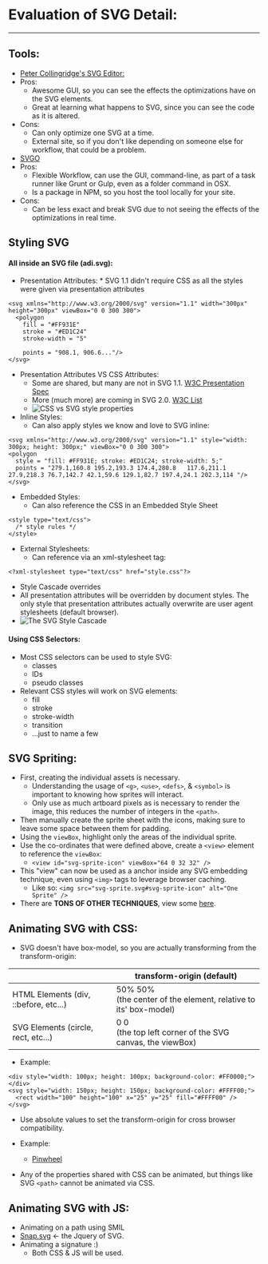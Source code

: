 # Evaluation of SVG Detail:
---

## Tools:
*  [Peter Collingridge's SVG Editor:](http://petercollingridge.appspot.com/svg-editor)
  *  Pros:
      *  Awesome GUI, so you can see the effects the optimizations have on the SVG elements.
      *  Great at learning what happens to SVG, since you can see the code as it is altered.
  *  Cons:
      *  Can only optimize one SVG at a time.
      *  External site, so if you don't like depending on someone else for workflow, that could be a problem.
*  [SVGO](https://github.com/svg/svgo)
  *  Pros:
      *  Flexible Workflow, can use the GUI, command-line, as part of a task runner like Grunt or Gulp, even as a folder command in OSX.
      *  Is a package in NPM, so you host the tool locally for your site.
  *  Cons:
      *  Can be less exact and break SVG due to not seeing the effects of the optimizations in real time.

## Styling SVG

#### All inside an SVG file (adi.svg):

  *  Presentation Attributes:
    *  SVG 1.1 didn't require CSS as all the styles were given via presentation attributes
```
<svg xmlns="http://www.w3.org/2000/svg" version="1.1" width="300px" height="300px" viewBox="0 0 300 300">
  <polygon
    fill = "#FF931E"
    stroke = "#ED1C24"
    stroke-width = "5"

    points = "908.1, 906.6..."/>
</svg>

```

*  Presentation Attributes VS CSS Attributes:
      *  Some are shared, but many are not in SVG 1.1.  [W3C Presentation Spec](http://www.w3.org/TR/SVG/propidx.html)
      *  More (much more) are coming in SVG 2.0. [W3C List](http://www.w3.org/TR/SVG2/styling.html#SVGStylingProperties)
      *  ![CSS vs SVG style properties](../img/shared-properties.png)
*  Inline Styles:
      *   Can also apply styles we know and love to SVG inline:

```
<svg xmlns="http://www.w3.org/2000/svg" version="1.1" style="width: 300px; height: 300px;" viewBox="0 0 300 300">
<polygon
  style = "fill: #FF931E; stroke: #ED1C24; stroke-width: 5;"
  points = "279.1,160.8 195.2,193.3 174.4,280.8   117.6,211.1 27.9,218.3 76.7,142.7 42.1,59.6 129.1,82.7 197.4,24.1 202.3,114 "/>
</svg>
```

*  Embedded Styles:
    *   Can also reference the CSS in an Embedded Style Sheet

```
<style type="text/css">
  /* style rules */
</style>
```

*  External Stylesheets:
    *   Can reference via an xml-stylesheet tag:

```
<?xml-stylesheet type="text/css" href="style.css"?>
```

*  Style Cascade overrides
  *   All presentation attributes will be overridden by document styles. The only style that presentation attributes actually overwrite are user agent stylesheets (default browser).
  *  ![The SVG Style Cascade](../img/style-cascade.png)


#### Using CSS Selectors:

*  Most CSS selectors can be used to style SVG:
    *  classes
    *  IDs
    *  pseudo classes
*  Relevant CSS styles will work on SVG elements:
    *  fill
    *  stroke
    *  stroke-width
    *  transition
    *  ...just to name a few

## SVG Spriting:

*  First, creating the individual assets is necessary.
    *  Understanding the usage of ``<g>``, ``<use>``, ``<defs>``, &amp; ``<symbol>`` is important to knowing how sprites will interact.
    *  Only use as much artboard pixels as is necessary to render the image, this reduces the number of integers in the ``<path>``.
*  Then manually create the sprite sheet with the icons, making sure to leave some space between them for padding.
*  Using the ``viewBox``, highlight only the areas of the individual sprite.
*  Use the co-ordinates that were defined above, create a ``<view>`` element to reference the ``viewBox``:
    *  ``<view id="svg-sprite-icon" viewBox="64 0 32 32" />``
*  This "view" can now be used as a anchor inside any SVG embedding technique, even using ``<img>`` tags to leverage browser caching.
    *  Like so: ``<img src="svg-sprite.svg#svg-sprite-icon" alt="One Sprite" />``
*  There are **TONS OF OTHER TECHNIQUES**, view some [here](http://24ways.org/2014/an-overview-of-svg-sprite-creation-techniques/).

## Animating SVG with CSS:

*  SVG doesn't have box-model, so you are actually transforming from the transform-origin:

| &nbsp; | transform-origin (default) |
| --- | --- |
| HTML Elements (div, ::before, etc...) | 50% 50% <br> (the center of the element, relative to its' box-model) |
| SVG Elements (circle, rect, etc...) | 0 0 <br> (the top left corner of the SVG canvas, the viewBox) |

*  Example:

```
<div style="width: 100px; height: 100px; background-color: #FF0000;"></div>
<svg style="width: 150px; height: 150px; background-color: #FFFF00;">
  <rect width="100" height="100" x="25" y="25" fill="#FFFF00" />
</svg>
```

*  Use absolute values to set the transform-origin for cross browser compatibility.
*  Example:
    *  [Pinwheel](http://codepen.io/SaraSoueidan/pen/d0f94390e6c9af38fa562974399b6222)

*  Any of the properties shared with CSS can be animated, but things like SVG ``<path>`` cannot be animated via CSS.


## Animating SVG with JS:

*  Animating on a path using SMIL
*  [Snap.svg](http://www.snapsvg.io) <- the Jquery of SVG.
*  Animating a signature :)
    *  Both CSS &amp; JS will be used.
